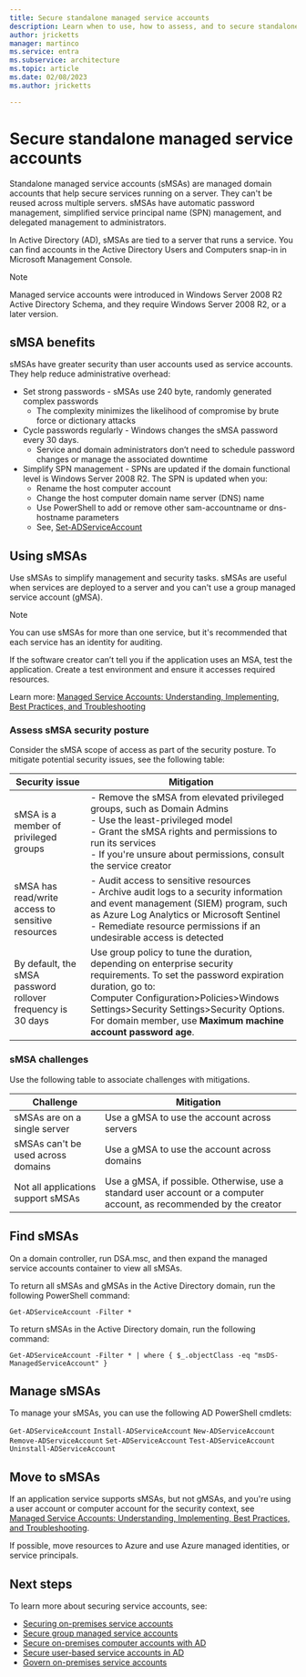 ```yaml
---
title: Secure standalone managed service accounts
description: Learn when to use, how to assess, and to secure standalone managed service accounts (sMSAs)
author: jricketts
manager: martinco
ms.service: entra
ms.subservice: architecture
ms.topic: article
ms.date: 02/08/2023
ms.author: jricketts

---
```


# Secure standalone managed service accounts

Standalone managed service accounts (sMSAs) are managed domain accounts that help secure services running on a server. They can't be reused across multiple servers. sMSAs have automatic password management, simplified service principal name (SPN) management, and delegated management to administrators. 

In Active Directory (AD), sMSAs are tied to a server that runs a service. You can find accounts in the Active Directory Users and Computers snap-in in Microsoft Management Console.

> [!NOTE]
> Managed service accounts were introduced in Windows Server 2008 R2 Active Directory Schema, and they require Windows Server 2008 R2, or a later version. 

## sMSA benefits

sMSAs have greater security than user accounts used as service accounts. They help reduce administrative overhead:

* Set strong passwords - sMSAs use 240 byte, randomly generated complex passwords
  * The complexity minimizes the likelihood of compromise by brute force or dictionary attacks
* Cycle passwords regularly - Windows changes the sMSA password every 30 days. 
  * Service and domain administrators don’t need to schedule password changes or manage the associated downtime
* Simplify SPN management - SPNs are updated if the domain functional level is Windows Server 2008 R2. The SPN is updated when you:
  * Rename the host computer account
  * Change the host computer domain name server (DNS) name
  * Use PowerShell to add or remove other sam-accountname or dns-hostname parameters
  * See, [Set-ADServiceAccount](/powershell/module/activedirectory/set-adserviceaccount)

## Using sMSAs

Use sMSAs to simplify management and security tasks. sMSAs are useful when services are deployed to a server and you can't use a group managed service account (gMSA). 

> [!NOTE] 
> You can use sMSAs for more than one service, but it's recommended that each service has an identity for auditing. 

If the software creator can’t tell you if the application uses an MSA, test the application. Create a test environment and ensure it accesses required resources. 

Learn more: [Managed Service Accounts: Understanding, Implementing, Best Practices, and Troubleshooting](/archive/blogs/askds/managed-service-accounts-understanding-implementing-best-practices-and-troubleshooting)

### Assess sMSA security posture

Consider the sMSA scope of access as part of the security posture. To mitigate potential security issues, see the following table:

| Security issue| Mitigation |
| - | - |
| sMSA is a member of privileged groups | - Remove the sMSA from elevated privileged groups, such as Domain Admins</br> - Use the least-privileged model </br> - Grant the sMSA rights and permissions to run its services</br> - If you're unsure about permissions, consult the service creator|
| sMSA has read/write access to sensitive resources | - Audit access to sensitive resources</br> - Archive audit logs to a security information and event management (SIEM) program, such as Azure Log Analytics or Microsoft Sentinel </br> - Remediate resource permissions if an undesirable access is detected |
| By default, the sMSA password rollover frequency is 30 days | Use group policy to tune the duration, depending on enterprise security requirements. To set the password expiration duration, go to:<br>Computer Configuration>Policies>Windows Settings>Security Settings>Security Options. For domain member, use **Maximum machine account password age**. |

### sMSA challenges
  
Use the following table to associate challenges with mitigations.

| Challenge| Mitigation |
| - | - |
| sMSAs are on a single server | Use a gMSA to use the account across servers |
| sMSAs can't be used across domains | Use a gMSA to use the account across domains |
| Not all applications support sMSAs| Use a gMSA, if possible. Otherwise, use a standard user account or a computer account, as recommended by the creator|

## Find sMSAs

On a domain controller, run DSA.msc, and then expand the managed service accounts container to view all sMSAs. 

To return all sMSAs and gMSAs in the Active Directory domain, run the following PowerShell command: 

`Get-ADServiceAccount -Filter *`

To return sMSAs in the Active Directory domain, run the following command:

`Get-ADServiceAccount -Filter * | where { $_.objectClass -eq "msDS-ManagedServiceAccount" }`

## Manage sMSAs

To manage your sMSAs, you can use the following AD PowerShell cmdlets:

`Get-ADServiceAccount`
`Install-ADServiceAccount`
`New-ADServiceAccount`
`Remove-ADServiceAccount`
`Set-ADServiceAccount`
`Test-ADServiceAccount`
`Uninstall-ADServiceAccount`

## Move to sMSAs

If an application service supports sMSAs, but not gMSAs, and you're using a user account or computer account for the security context, see</br>
[Managed Service Accounts: Understanding, Implementing, Best Practices, and Troubleshooting](/archive/blogs/askds/managed-service-accounts-understanding-implementing-best-practices-and-troubleshooting).

If possible, move resources to Azure and use Azure managed identities, or service principals.

## Next steps

To learn more about securing service accounts, see:

* [Securing on-premises service accounts](service-accounts-on-premises.md)  
* [Secure group managed service accounts](service-accounts-group-managed.md)  
* [Secure on-premises computer accounts with AD](service-accounts-computer.md)  
* [Secure user-based service accounts in AD](service-accounts-user-on-premises.md)  
* [Govern on-premises service accounts](service-accounts-govern-on-premises.md)
